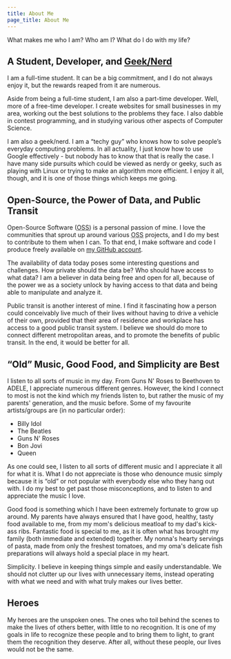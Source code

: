 ```yaml
---
title: About Me
page_title: About Me
---
```


What makes me who I am? Who am I? What do I do with my life?
			
## A Student, Developer, and [Geek/Nerd](http://xkcd.com/747/ "xkcd: Geeks and Nerds")

I am a full-time student. It can be a big commitment, and I do not always enjoy it, but the rewards reaped from it are numerous.

Aside from being a full-time student, I am also a part-time developer. Well, more of a free-time developer. I create websites for small businesses in my area, working out the best solutions to the problems they face. I also dabble in contest programming, and in studying various other aspects of Computer Science.

I am also a geek/nerd. I am a &ldquo;techy guy&rdquo; who knows how to solve people&rsquo;s everyday computing problems. In all actuality, I just know how to use Google effectively - but nobody has to know that that is really the case. I have many side pursuits which could be viewed as nerdy or geeky, such as playing with Linux or trying to make an algorithm more efficient. I enjoy it all, though, and it is one of those things which keeps me going.

## Open-Source, the Power of Data, and Public Transit

Open-Source Software (<abbr title="Open-Source Software">OSS</abbr>) is a personal passion of mine. I love the communities that sprout up around various <abbr title="Open-Source Software">OSS</abbr> projects, and I do my best to contribute to them when I can. To that end, I make software and code I produce freely available on [my GitHub account](https://github.com/asdfgh746 "GitHub: asdfgh746 (Lucas Cherkewski)").

The availability of data today poses some interesting questions and challenges. How private should the data be? Who should have access to what data? I am a believer in data being free and open for all, because of the power we as a society unlock by having access to that data and being able to manipulate and analyze it.

Public transit is another interest of mine. I find it fascinating how a person could conceivably live much of their lives without having to drive a vehicle of their own, provided that their area of residence and workplace has access to a good public transit system. I believe we should do more to connect different metropolitan areas, and to promote the benefits of public transit. In the end, it would be better for all.

## &ldquo;Old&rdquo; Music, Good Food, and Simplicity are Best

I listen to all sorts of music in my day. From Guns N' Roses to Beethoven to ADELE, I appreciate numerous different genres. However, the kind I connect to most is not the kind which my friends listen to, but rather the music of my parents' generation, and the music before. Some of my favourite artists/groups are (in no particular order):

* Billy Idol
* The Beatles
* Guns N' Roses
* Bon Jovi
* Queen

As one could see, I listen to all sorts of different music and I appreciate it all for what it is. What I do not appreciate is those who denounce music simply because it is &ldquo;old&rdquo; or not popular with everybody else who they hang out with. I do my best to get past those misconceptions, and to listen to and appreciate the music I love.

Good food is something which I have been extremely fortunate to grow up around. My parents have always ensured that I have good, healthy, tasty food available to me, from my mom's delicious meatloaf to my dad's kick-ass ribs. Fantastic food is special to me, as it is often what has brought my family (both immediate and extended) together. My nonna's hearty servings of pasta, made from only the freshest tomatoes, and my oma's delicate fish preparations will always hold a special place in my heart.

Simplicity. I believe in keeping things simple and easily understandable. We should not clutter up our lives with unnecessary items, instead operating with what we need and with what truly makes our lives better.

## Heroes

My heroes are the unspoken ones. The ones who toil behind the scenes to make the lives of others better, with little to no recognition. It is one of my goals in life to recognize these people and to bring them to light, to grant them the recognition they deserve. After all, without these people, our lives would not be the same.